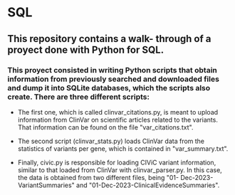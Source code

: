 # SQL
## This repository contains a walk- through of a proyect done with Python for SQL.
### This proyect consisted in writing Python scripts that obtain information from previously searched and downloaded files and dump it into SQLite databases, which the scripts also create. There are three different scripts:
- The first one, which is called clinvar_citations.py, is meant to upload information from ClinVar on scientific articles related to the variants. That information can be found on the file "var_citations.txt". 
- The second script (clinvar_stats.py) loads ClinVar data from the statistics of variants per gene, which is contained in "var_summary.txt".

- Finally, civic.py is responsible for loading CIViC variant information, similar to that loaded from ClinVar with clinvar_parser.py. In this case, the data is obtained from two different files, being "01-    Dec-2023-VariantSummaries" and "01-Dec-2023-ClinicalEvidenceSummaries".

